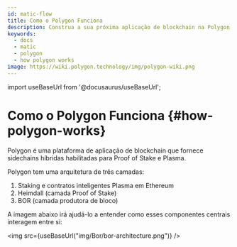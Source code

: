 ```yaml
---
id: matic-flow
title: Como o Polygon Funciona
description: Construa a sua próxima aplicação de blockchain na Polygon.
keywords:
  - docs
  - matic
  - polygon
  - how polygon works
image: https://wiki.polygon.technology/img/polygon-wiki.png
---
```

import useBaseUrl from '@docusaurus/useBaseUrl';

# Como o Polygon Funciona {#how-polygon-works}

Polygon é uma plataforma de aplicação de blockchain que fornece sidechains híbridas habilitadas para Proof of Stake e Plasma.

Polygon tem uma arquitetura de três camadas:

1. Staking e contratos inteligentes Plasma em Ethereum
2. Heimdall (camada Proof of Stake)
3. BOR (camada produtora de bloco)

A imagem abaixo irá ajudá-lo a entender como esses componentes centrais interagem entre si:

<img src={useBaseUrl("img/Bor/bor-architecture.png")} />